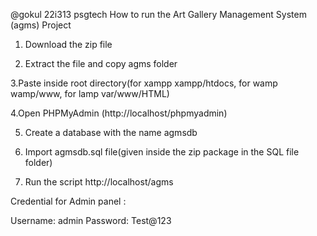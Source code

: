 @gokul 22i313 psgtech
How to run the Art Gallery Management System (agms) Project
1. Download the zip file

2. Extract the file and copy agms folder

3.Paste inside root directory(for xampp xampp/htdocs, for wamp wamp/www, for lamp var/www/HTML)

4.Open PHPMyAdmin (http://localhost/phpmyadmin)

5. Create a database with the name agmsdb

6. Import agmsdb.sql file(given inside the zip package in the SQL file folder)

7. Run the script http://localhost/agms

Credential for Admin panel :

Username: admin
Password: Test@123
